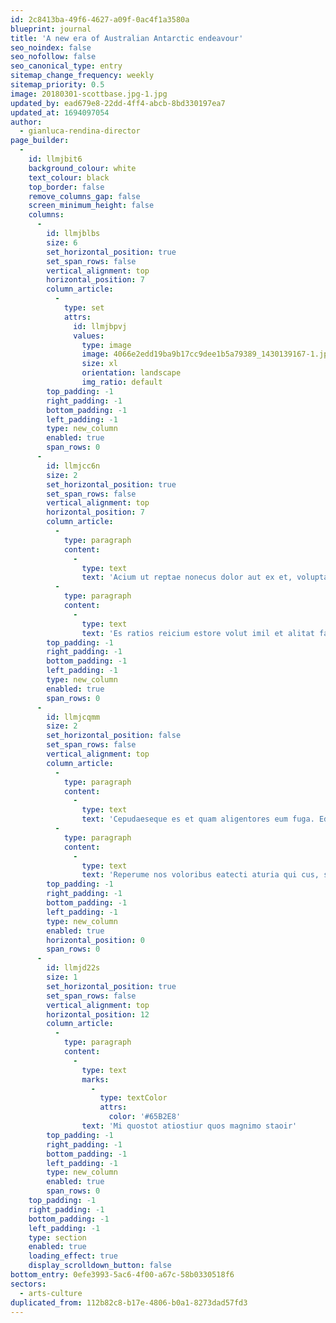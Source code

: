 ```yaml
---
id: 2c8413ba-49f6-4627-a09f-0ac4f1a3580a
blueprint: journal
title: 'A new era of Australian Antarctic endeavour'
seo_noindex: false
seo_nofollow: false
seo_canonical_type: entry
sitemap_change_frequency: weekly
sitemap_priority: 0.5
image: 20180301-scottbase.jpg-1.jpg
updated_by: ead679e8-22dd-4ff4-abcb-8bd330197ea7
updated_at: 1694097054
author:
  - gianluca-rendina-director
page_builder:
  -
    id: llmjbit6
    background_colour: white
    text_colour: black
    top_border: false
    remove_columns_gap: false
    screen_minimum_height: false
    columns:
      -
        id: llmjblbs
        size: 6
        set_horizontal_position: true
        set_span_rows: false
        vertical_alignment: top
        horizontal_position: 7
        column_article:
          -
            type: set
            attrs:
              id: llmjbpvj
              values:
                type: image
                image: 4066e2edd19ba9b17cc9dee1b5a79389_1430139167-1.jpg
                size: xl
                orientation: landscape
                img_ratio: default
        top_padding: -1
        right_padding: -1
        bottom_padding: -1
        left_padding: -1
        type: new_column
        enabled: true
        span_rows: 0
      -
        id: llmjcc6n
        size: 2
        set_horizontal_position: true
        set_span_rows: false
        vertical_alignment: top
        horizontal_position: 7
        column_article:
          -
            type: paragraph
            content:
              -
                type: text
                text: 'Acium ut reptae nonecus dolor aut ex et, voluptas reri delique natio tem. Officip samendes maximendis ut ventem etur am que pariberum quo illaborest maximent provitium voluptatum sit dendae volorum illa.'
          -
            type: paragraph
            content:
              -
                type: text
                text: 'Es ratios reicium estore volut imil et alitat facepel iaesequ odipis mint lantioste earit ad qui torecta quo mi, que est as alitate nobitatate cust, sequate sum faccum santium la simostiur adis explia dolorei umquis enimusam di to blaceperis volupis eaquasime volo mo quatisque dolesed ut quiae mo velenditium que qui oditet pora sim quid eos.'
        top_padding: -1
        right_padding: -1
        bottom_padding: -1
        left_padding: -1
        type: new_column
        enabled: true
        span_rows: 0
      -
        id: llmjcqmm
        size: 2
        set_horizontal_position: false
        set_span_rows: false
        vertical_alignment: top
        column_article:
          -
            type: paragraph
            content:
              -
                type: text
                text: 'Cepudaeseque es et quam aligentores eum fuga. Ed quaeprat quae arupta quatur? Sam es apist, sinto officil ilia ditia porrum num quam quas inum illabo. Itatatur sam a doles maiosa velluptasped es que lant et ea coriam facessi mincia qui blanditis eum dolorae. Um dolut omnis seque velibus et ad eaturem quiatios ilita.'
          -
            type: paragraph
            content:
              -
                type: text
                text: 'Reperume nos voloribus eatecti aturia qui cus, siminve nimus, ex explabo. Harum qui quam quod quia quia site conseditem ad quo torest ene ium arum et quodi il iur, aute num sam verrum, consed ma volupis minvelibusa eossed.'
        top_padding: -1
        right_padding: -1
        bottom_padding: -1
        left_padding: -1
        type: new_column
        enabled: true
        horizontal_position: 0
        span_rows: 0
      -
        id: llmjd22s
        size: 1
        set_horizontal_position: true
        set_span_rows: false
        vertical_alignment: top
        horizontal_position: 12
        column_article:
          -
            type: paragraph
            content:
              -
                type: text
                marks:
                  -
                    type: textColor
                    attrs:
                      color: '#65B2E8'
                text: 'Mi quostot atiostiur quos magnimo staoir'
        top_padding: -1
        right_padding: -1
        bottom_padding: -1
        left_padding: -1
        type: new_column
        enabled: true
        span_rows: 0
    top_padding: -1
    right_padding: -1
    bottom_padding: -1
    left_padding: -1
    type: section
    enabled: true
    loading_effect: true
    display_scrolldown_button: false
bottom_entry: 0efe3993-5ac6-4f00-a67c-58b0330518f6
sectors:
  - arts-culture
duplicated_from: 112b82c8-b17e-4806-b0a1-8273dad57fd3
---
```

